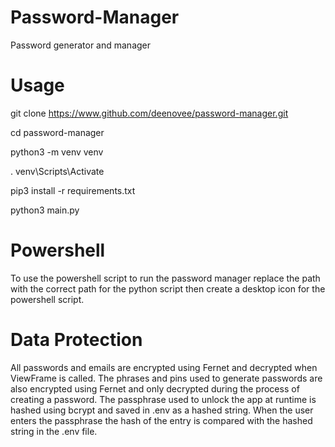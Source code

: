 # Password-Manager
Password generator and manager

# Usage
git clone https://www.github.com/deenovee/password-manager.git

cd password-manager

python3 -m venv venv

. venv\Scripts\Activate

pip3 install -r requirements.txt

python3 main.py

# Powershell
To use the powershell script to run the password manager replace the path with the correct path for the python script then create a desktop icon for the powershell script.

# Data Protection
All passwords and emails are encrypted using Fernet and decrypted when ViewFrame is called. The phrases and pins used to generate passwords are also encrypted using Fernet and only decrypted during the process of creating a password. The passphrase used to unlock the app at runtime is hashed using bcrypt and saved in .env as a hashed string. When the user enters the passphrase the hash of the entry is compared with the hashed string in the .env file. 


